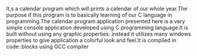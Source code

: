  It,s a calendar program which will prints a calendar of our whole year.The purpose if this program is to basically learning of our C language in programming.The calendar program application presented here is a very simple console application  developed using C programming language.It is built without using any graphic properties: instead it utilizes  many windows properties  to give application a colorful  look and feel.It is compiled in code::blocks using GCC compiler
